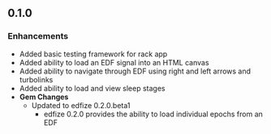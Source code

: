 ## 0.1.0

### Enhancements
- Added basic testing framework for rack app
- Added ability to load an EDF signal into an HTML canvas
- Added ability to navigate through EDF using right and left arrows and turbolinks
- Added ability to load and view sleep stages
- **Gem Changes**
  - Updated to edfize 0.2.0.beta1
    - edfize 0.2.0 provides the ability to load individual epochs from an EDF
